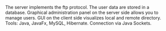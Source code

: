 The server implements the ftp protocol. 
The user data are stored in a database.
Graphical administration panel on the server side allows you to manage users. 
GUI on the client side visualizes local and remote directory. 
Tools: Java, JavaFx, MySQL, Hibernate. Connection via Java Sockets. 

